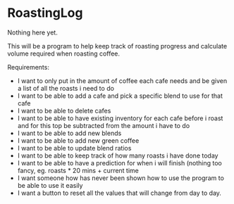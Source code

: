 # RoastingLog

Nothing here yet.

This will be a program to help keep track of roasting progress and calculate volume required when roasting coffee.

Requirements:
* I want to only put in the amount of coffee each cafe needs and be given a list of all the roasts i need to do
* I want to be able to add a cafe and pick a specific blend to use for that cafe
* I want to be able to delete cafes
* I want to be able to have existing inventory for each cafe before i roast and for this top be subtracted from the amount i have to do
* I want to be able to add new blends
* I want to be able to add new green coffee
* I want to be able to update blend ratios
* I want to be able to keep track of how many roasts i have done today
* I want to be able to have a prediction for when i will finish (nothing too fancy, eg. roasts * 20 mins + current time
* I want someone how has never been shown how to use the program to be able to use it easily
* I want a button to reset all the values that will change from day to day.
